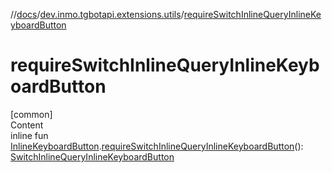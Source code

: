 //[docs](../../index.md)/[dev.inmo.tgbotapi.extensions.utils](index.md)/[requireSwitchInlineQueryInlineKeyboardButton](require-switch-inline-query-inline-keyboard-button.md)



# requireSwitchInlineQueryInlineKeyboardButton  
[common]  
Content  
inline fun [InlineKeyboardButton](../dev.inmo.tgbotapi.types.buttons.InlineKeyboardButtons/-inline-keyboard-button/index.md).[requireSwitchInlineQueryInlineKeyboardButton](require-switch-inline-query-inline-keyboard-button.md)(): [SwitchInlineQueryInlineKeyboardButton](../dev.inmo.tgbotapi.types.buttons.InlineKeyboardButtons/-switch-inline-query-inline-keyboard-button/index.md)  



